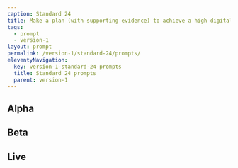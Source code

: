 ```yaml
---
caption: Standard 24
title: Make a plan (with supporting evidence) to achieve a high digital take-up and assisted digital support for users who really need it. Report performance data on the Performance Platform.
tags:
  - prompt
  - version-1
layout: prompt
permalink: /version-1/standard-24/prompts/
eleventyNavigation:
  key: version-1-standard-24-prompts
  title: Standard 24 prompts
  parent: version-1
---
```


## Alpha

## Beta

## Live
